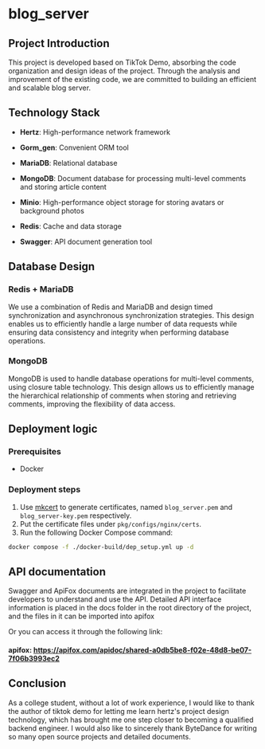 # blog_server

## Project Introduction

This project is developed based on TikTok Demo, absorbing the code organization and design ideas of the project. Through the analysis and improvement of the existing code, we are committed to building an efficient and scalable blog server.

## Technology Stack

- **Hertz**: High-performance network framework

- **Gorm_gen**: Convenient ORM tool

- **MariaDB**: Relational database

- **MongoDB**: Document database for processing multi-level comments and storing article content

- **Minio**: High-performance object storage for storing avatars or background photos

- **Redis**: Cache and data storage

- **Swagger**: API document generation tool

## Database Design

### Redis + MariaDB

We use a combination of Redis and MariaDB and design timed synchronization and asynchronous synchronization strategies. This design enables us to efficiently handle a large number of data requests while ensuring data consistency and integrity when performing database operations.

### MongoDB

MongoDB is used to handle database operations for multi-level comments, using closure table technology. This design allows us to efficiently manage the hierarchical relationship of comments when storing and retrieving comments, improving the flexibility of data access.

## Deployment logic

### Prerequisites

- Docker

### Deployment steps

1. Use [mkcert](https://github.com/FiloSottile/mkcert) to generate certificates, named `blog_server.pem` and `blog_server-key.pem` respectively.
2. Put the certificate files under `pkg/configs/nginx/certs`.
3. Run the following Docker Compose command:

```bash
docker compose -f ./docker-build/dep_setup.yml up -d
```

## API documentation

Swagger and ApiFox documents are integrated in the project to facilitate developers to understand and use the API. Detailed API interface information is placed in the docs folder in the root directory of the project, and the files in it can be imported into apifox

Or you can access it through the following link:
#### apifox: https://apifox.com/apidoc/shared-a0db5be8-f02e-48d8-be07-7f06b3993ec2

## Conclusion
As a college student, without a lot of work experience, I would like to thank the author of tiktok demo for letting me learn hertz's project design technology, which has brought me one step closer to becoming a qualified backend engineer. I would also like to sincerely thank ByteDance for writing so many open source projects and detailed documents.

